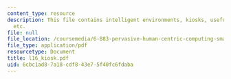 ```yaml
---
content_type: resource
description: This file contains intelligent environments, kiosks, useful information
  etc.
file: null
file_location: /coursemedia/6-883-pervasive-human-centric-computing-sma-5508-spring-2006/6cbc1ad87a18cdf843e75f40fc6fdaba_l16_kiosk.pdf
file_type: application/pdf
resourcetype: Document
title: l16_kiosk.pdf
uid: 6cbc1ad8-7a18-cdf8-43e7-5f40fc6fdaba
---
```

